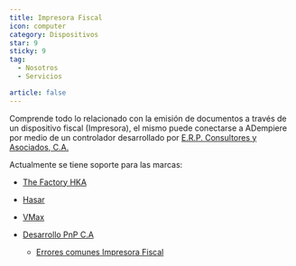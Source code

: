 ```yaml
---
title: Impresora Fiscal
icon: computer
category: Dispositivos
star: 9
sticky: 9
tag:
  - Nosotros
  - Servicios

article: false
---
```


Comprende todo lo relacionado con la emisión de documentos a través de un dispositivo fiscal (Impresora), el mismo puede conectarse a ADempiere por medio de un controlador desarrollado por [E.R.P. Consultores y Asociados, C.A.](http://erpya.com)

Actualmente se tiene soporte para las marcas:

- [The Factory HKA](./factory-hka/)
- [Hasar](./hasar/)
- [VMax](./vmax/)
- [Desarrollo PnP C.A](./pnp/)

  - [Errores comunes Impresora Fiscal](commons-errors-fiscal-printer.md)
